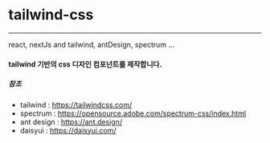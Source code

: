 # tailwind-css
<hr>
react, nextJs and tailwind, antDesign, spectrum ... 

<br>

#### tailwind 기반의 css 디자인 컴포넌트를 제작합니다.
##### 참조
- tailwind : https://tailwindcss.com/
- spectrum : https://opensource.adobe.com/spectrum-css/index.html
- ant design : https://ant.design/
- daisyui : https://daisyui.com/
